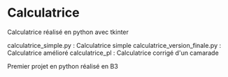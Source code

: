 # Calculatrice
 Calculatrice réalisé en python avec tkinter

calculatrice_simple.py : Calculatrice simple
calculatrice_version_finale.py : Calculatrice amélioré
calculatrice_pl : Calculatrice corrigé d'un camarade

Premier projet en python réalisé en B3